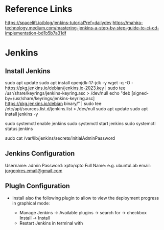 # Reference Links
https://spacelift.io/blog/jenkins-tutorial?ref=dailydev
https://mahira-technology.medium.com/mastering-jenkins-a-step-by-step-guide-to-ci-cd-implementation-bd1b5b7a31df


# Jenkins

## Install Jenkins
sudo apt update
sudo apt install openjdk-17-jdk -y
wget -q -O - https://pkg.jenkins.io/debian/jenkins.io-2023.key | sudo tee \
 /usr/share/keyrings/jenkins-keyring.asc > /dev/null
echo "deb [signed-by=/usr/share/keyrings/jenkins-keyring.asc] \
 https://pkg.jenkins.io/debian binary/" | sudo tee \
 /etc/apt/sources.list.d/jenkins.list > /dev/null
sudo apt update
sudo apt install jenkins -y

sudo systemctl enable jenkins
sudo systemctl start jenkins
sudo systemctl status jenkins

sudo cat /var/lib/jenkins/secrets/initialAdminPassword

## Jenkins Configuration
Username: admin
Password: xpto/xpto
Full Name: e.g. ubuntuLab
email: jorgepires.email@gmail.com

## PlugIn Configuration
+   Install also the following plugin to allow to view the deployment progress in graphical mode: <Pipeline Stage View Plugin>
    - Manage Jenkins -> Available plugins -> search for <Pipeline Stage View Plugin> -> checkbox Install -> Install
    - Restart Jenkins in terminal with <sudo systemctl restart jenkins>

